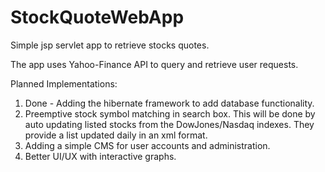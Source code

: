 # StockQuoteWebApp
Simple jsp servlet app to retrieve stocks quotes.

The app uses Yahoo-Finance API to query and retrieve user requests.

Planned Implementations:
1) Done - Adding the hibernate framework to add database functionality.
2) Preemptive stock symbol matching in search box.  This will be done by auto updating listed stocks from the DowJones/Nasdaq indexes. They provide a list updated daily in an xml format.
3) Adding a simple CMS for user accounts and administration. 
4) Better UI/UX with interactive graphs.
